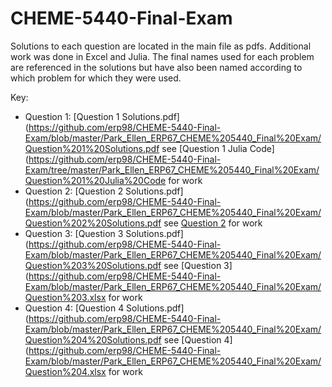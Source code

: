 # CHEME-5440-Final-Exam

Solutions to each question are located in the main file as pdfs. Additional work was done in Excel and Julia. The final names used for each problem are referenced in the solutions but have also been named according to which problem for which they were used. 

Key:
* Question 1: [Question 1 Solutions.pdf](https://github.com/erp98/CHEME-5440-Final-Exam/blob/master/Park_Ellen_ERP67_CHEME%205440_Final%20Exam/Question%201%20Solutions.pdf see [Question 1 Julia Code](https://github.com/erp98/CHEME-5440-Final-Exam/tree/master/Park_Ellen_ERP67_CHEME%205440_Final%20Exam/Question%201%20Julia%20Code for work
* Question 2: [Question 2 Solutions.pdf](https://github.com/erp98/CHEME-5440-Final-Exam/blob/master/Park_Ellen_ERP67_CHEME%205440_Final%20Exam/Question%202%20Solutions.pdf see [Question 2](https://github.com/erp98/CHEME-5440-Final-Exam/blob/master/Park_Ellen_ERP67_CHEME%205440_Final%20Exam/Question%202.xlsx) for work
* Question 3: [Question 3 Solutions.pdf](https://github.com/erp98/CHEME-5440-Final-Exam/blob/master/Park_Ellen_ERP67_CHEME%205440_Final%20Exam/Question%203%20Solutions.pdf see [Question 3](https://github.com/erp98/CHEME-5440-Final-Exam/blob/master/Park_Ellen_ERP67_CHEME%205440_Final%20Exam/Question%203.xlsx for work
* Question 4: [Question 4 Solutions.pdf](https://github.com/erp98/CHEME-5440-Final-Exam/blob/master/Park_Ellen_ERP67_CHEME%205440_Final%20Exam/Question%204%20Solutions.pdf see [Question 4](https://github.com/erp98/CHEME-5440-Final-Exam/blob/master/Park_Ellen_ERP67_CHEME%205440_Final%20Exam/Question%204.xlsx for work

